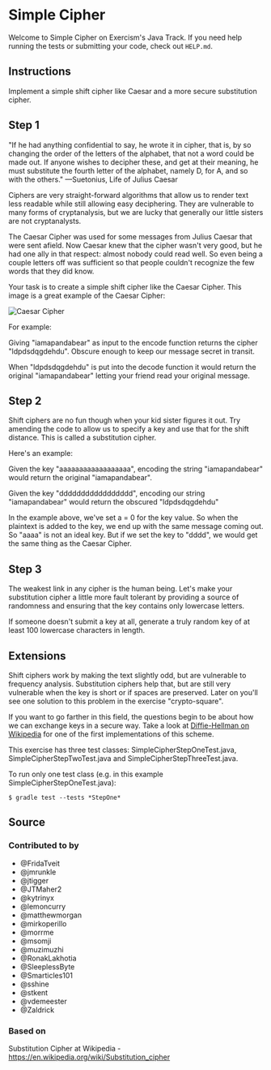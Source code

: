 # Simple Cipher

Welcome to Simple Cipher on Exercism's Java Track.
If you need help running the tests or submitting your code, check out `HELP.md`.

## Instructions

Implement a simple shift cipher like Caesar and a more secure substitution cipher.

## Step 1

"If he had anything confidential to say, he wrote it in cipher, that is,
by so changing the order of the letters of the alphabet, that not a word
could be made out. If anyone wishes to decipher these, and get at their
meaning, he must substitute the fourth letter of the alphabet, namely D,
for A, and so with the others."
—Suetonius, Life of Julius Caesar

Ciphers are very straight-forward algorithms that allow us to render
text less readable while still allowing easy deciphering. They are
vulnerable to many forms of cryptanalysis, but we are lucky that
generally our little sisters are not cryptanalysts.

The Caesar Cipher was used for some messages from Julius Caesar that
were sent afield. Now Caesar knew that the cipher wasn't very good, but
he had one ally in that respect: almost nobody could read well. So even
being a couple letters off was sufficient so that people couldn't
recognize the few words that they did know.

Your task is to create a simple shift cipher like the Caesar Cipher.
This image is a great example of the Caesar Cipher:

![Caesar Cipher][1]

For example:

Giving "iamapandabear" as input to the encode function returns the cipher "ldpdsdqgdehdu". Obscure enough to keep our message secret in transit.

When "ldpdsdqgdehdu" is put into the decode function it would return
the original "iamapandabear" letting your friend read your original
message.

## Step 2

Shift ciphers are no fun though when your kid sister figures it out. Try
amending the code to allow us to specify a key and use that for the
shift distance. This is called a substitution cipher.

Here's an example:

Given the key "aaaaaaaaaaaaaaaaaa", encoding the string "iamapandabear"
would return the original "iamapandabear".

Given the key "ddddddddddddddddd", encoding our string "iamapandabear"
would return the obscured "ldpdsdqgdehdu"

In the example above, we've set a = 0 for the key value. So when the
plaintext is added to the key, we end up with the same message coming
out. So "aaaa" is not an ideal key. But if we set the key to "dddd", we
would get the same thing as the Caesar Cipher.

## Step 3

The weakest link in any cipher is the human being. Let's make your
substitution cipher a little more fault tolerant by providing a source
of randomness and ensuring that the key contains only lowercase letters.

If someone doesn't submit a key at all, generate a truly random key of
at least 100 lowercase characters in length.

## Extensions

Shift ciphers work by making the text slightly odd, but are vulnerable
to frequency analysis. Substitution ciphers help that, but are still
very vulnerable when the key is short or if spaces are preserved. Later
on you'll see one solution to this problem in the exercise
"crypto-square".

If you want to go farther in this field, the questions begin to be about
how we can exchange keys in a secure way. Take a look at [Diffie-Hellman
on Wikipedia][dh] for one of the first implementations of this scheme.

[1]: https://upload.wikimedia.org/wikipedia/commons/thumb/4/4a/Caesar_cipher_left_shift_of_3.svg/320px-Caesar_cipher_left_shift_of_3.svg.png
[dh]: http://en.wikipedia.org/wiki/Diffie%E2%80%93Hellman_key_exchange

This exercise has three test classes: SimpleCipherStepOneTest.java, SimpleCipherStepTwoTest.java and SimpleCipherStepThreeTest.java.

To run only one test class (e.g. in this example SimpleCipherStepOneTest.java):
```
$ gradle test --tests *StepOne*
```

## Source

### Contributed to by

- @FridaTveit
- @jmrunkle
- @jtigger
- @JTMaher2
- @kytrinyx
- @lemoncurry
- @matthewmorgan
- @mirkoperillo
- @morrme
- @msomji
- @muzimuzhi
- @RonakLakhotia
- @SleeplessByte
- @Smarticles101
- @sshine
- @stkent
- @vdemeester
- @Zaldrick

### Based on

Substitution Cipher at Wikipedia - https://en.wikipedia.org/wiki/Substitution_cipher
